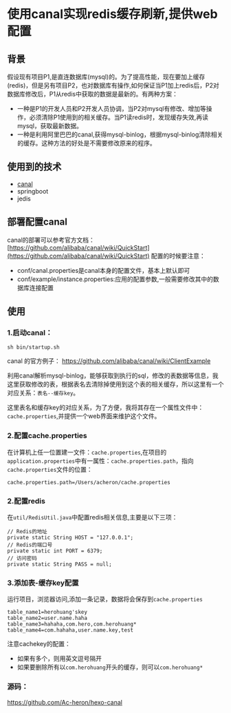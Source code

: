 # 使用canal实现redis缓存刷新,提供web配置

## 背景
假设现有项目P1,是直连数据库(mysql)的。为了提高性能，现在要加上缓存(redis)，但是另有项目P2，也对数据库有操作,如何保证当P1加上redis后，P2对数据库修改后，P1从redis中获取的数据是最新的。有两种方案：
- 一种是P1的开发人员和P2开发人员协调，当P2对mysql有修改、增加等操作，必须清除P1使用到的相关缓存。当P1读redis时，发现缓存失效,再读mysql，获取最新数据。
- 一种是利用阿里巴巴的canal,获得mysql-binlog，根据mysql-binlog清除相关的缓存。这种方法的好处是不需要修改原来的程序。

## 使用到的技术
- [canal](https://github.com/alibaba/canal)
- springboot
- jedis

## 部署配置canal
canal的部署可以参考官方文档：[https://github.com/alibaba/canal/wiki/QuickStart](https://github.com/alibaba/canal/wiki/QuickStart)
配置的时候要注意：
- conf/canal.properties是canal本身的配置文件，基本上默认即可
- conf/example/instance.properties:应用的配置参数,一般需要修改其中的数据库连接配置

## 使用

### 1.启动canal：

```
sh bin/startup.sh
```

canal 的官方例子：
https://github.com/alibaba/canal/wiki/ClientExample

利用canal解析mysql-binlog，能够获取到执行的sql，修改的表数据等信息，我这里获取修改的表，根据表名去清除掉使用到这个表的相关缓存，所以这里有一个对应关系：`表名--缓存key`。

这里表名和缓存key的对应关系，为了方便，我将其存在一个属性文件中：`cache.properties`,并提供一个web界面来维护这个文件。

### 2.配置cache.properties
在计算机上任一位置建一文件：`cache.properties`,在项目的`application.properties`中有一属性：`cache.properties.path`，指向`cache.properties`文件的位置：

```
cache.properties.path=/Users/acheron/cache.properties
```

### 2.配置redis
在`util/RedisUtil.java`中配置redis相关信息,主要是以下三项：

```
// Redis的地址
private static String HOST = "127.0.0.1";
// Redis的端口号
private static int PORT = 6379;
// 访问密码
private static String PASS = null;
```

### 3.添加表-缓存key配置
运行项目，浏览器访问,添加一条记录，数据将会保存到`cache.properties`
```
table_name1=herohuang'skey
table_name2=user.name.haha
table_name3=hahaha,com.hero,com.herohuang*
table_name4=com.hahaha,user.name.key,test
```
注意cachekey的配置：
- 如果有多个，则用英文逗号隔开
- 如果要删除所有以`com.herohuang`开头的缓存，则可以`com.herohuang*`

### 源码：
https://github.com/Ac-heron/hexo-canal

